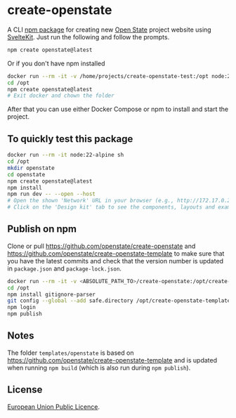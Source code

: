 # create-openstate
A CLI [npm package](www.npmjs.com/package/create-openstate) for creating new [Open State](https://openstate.eu) project website using [SvelteKit](https://kit.svelte.dev). Just run the following and follow the prompts.

```bash
npm create openstate@latest
```

Or if you don't have npm installed
```bash
docker run --rm -it -v /home/projects/create-openstate-test:/opt node:22-alpine sh
cd /opt
npm create openstate@latest
# Exit docker and chown the folder
```

After that you can use either Docker Compose or npm to install and start the project.

## To quickly test this package
```bash
docker run --rm -it node:22-alpine sh
cd /opt
mkdir openstate
cd openstate
npm create openstate@latest
npm install
npm run dev -- --open --host
# Open the shown 'Network' URL in your browser (e.g., http://172.17.0.2:5173/)
# Click on the 'Design kit' tab to see the components, layouts and examples
```

## Publish on npm
Clone or pull https://github.com/openstate/create-openstate and https://github.com/openstate/create-openstate-template to make sure that you have the latest commits and check that the version number is updated in `package.json` and `package-lock.json`.

```bash
docker run --rm -it -v <ABSOLUTE_PATH_TO>/create-openstate:/opt/create-openstate -v <ABSOLUTE_PATH_TO>/create-openstate-template:/opt/create-openstate-template node:22 bash
cd /opt
npm install gitignore-parser
git config --global --add safe.directory /opt/create-openstate-template
npm login
npm publish
```

## Notes
The folder `templates/openstate` is based on https://github.com/openstate/create-openstate-template and is updated when running `npm build` (which is also run during `npm publish`).

## License
[European Union Public Licence](LICENSE).
